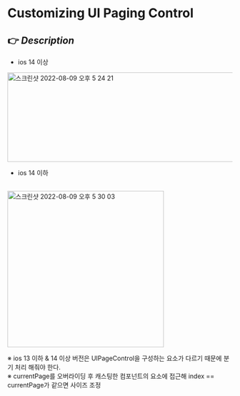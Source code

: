 # Customizing UI Paging Control 
## 👉 _Description_
- ios 14 이상 

<img width="650" height="200" alt="스크린샷 2022-08-09 오후 5 24 21" src="https://user-images.githubusercontent.com/59044882/183602936-53de9626-51a5-44ef-80d8-e1738b74ce51.png"> </img>

- ios 14 이하 
<br>
<img width="350" alt="스크린샷 2022-08-09 오후 5 30 03" src="https://user-images.githubusercontent.com/59044882/183602911-6e76a065-c79d-4839-a108-05fa93e4606a.png"> </img>

※ ios 13 이하 & 14 이상 버전은 UIPageControl을 구성하는 요소가 다르기 때문에 분기 처리 해줘야 한다. <br>
※ currentPage를 오버라이딩 후 캐스팅한 컴포넌트의 요소에 접근해 index == currentPage가 같으면 사이즈 조정 
